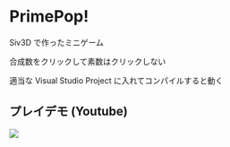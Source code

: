 # PrimePop!

Siv3D で作ったミニゲーム

合成数をクリックして素数はクリックしない

適当な Visual Studio Project に入れてコンパイルすると動く

## プレイデモ (Youtube)
[![](https://img.youtube.com/vi/I-OLBi2HCaw/0.jpg)](https://www.youtube.com/watch?v=I-OLBi2HCaw)
